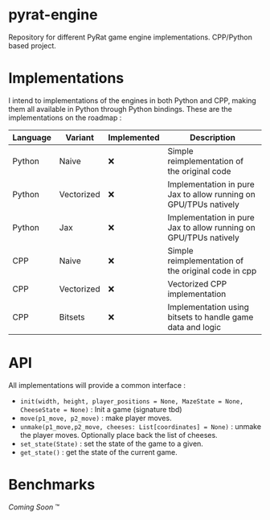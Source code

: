 # pyrat-engine
Repository for different PyRat game engine implementations. CPP/Python based project.

# Implementations 
I intend to implementations of the engines in both Python and CPP, making them all available in Python through Python bindings.
These are the implementations on the roadmap : 

| Language | Variant    | Implemented | Description                                                      |
|----------|------------|-------------|------------------------------------------------------------------|
| Python   | Naive      | :x:         | Simple reimplementation of the original code                     |
| Python   | Vectorized | :x:         | Implementation in pure Jax to allow running on GPU/TPUs natively |
| Python   | Jax        | :x:         | Implementation in pure Jax to allow running on GPU/TPUs natively |
| CPP      | Naive      | :x:         | Simple reimplementation of the original code in cpp              |
| CPP      | Vectorized | :x:         | Vectorized CPP implementation                                    |
| CPP      | Bitsets    | :x:         | Implementation using bitsets to handle game data and logic       |

# API
All implementations will provide a common interface : 
- `init(width, height, player_positions = None, MazeState = None, CheeseState = None)` : Init a game (signature tbd)
- `move(p1_move, p2_move)` : make player moves.
- `unmake(p1_move,p2_move, cheeses: List[coordinates] = None)` : unmake the player moves. Optionally place back the list of cheeses.
- `set_state(State)` : set the state of the game to a given.
- `get_state()` : get the state of the current game.


# Benchmarks 
*Coming Soon* :tm:
